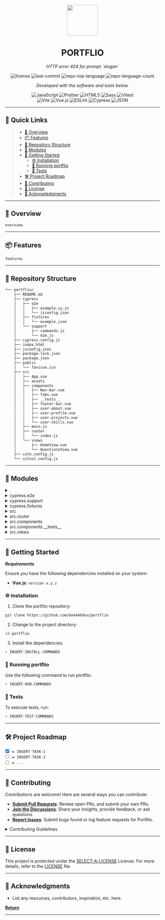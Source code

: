 <p align="center">
  <img src="https://cdn-icons-png.flaticon.com/512/6295/6295417.png" width="100" />
</p>
<p align="center">
    <h1 align="center">PORTFLIO</h1>
</p>
<p align="center">
    <em>HTTP error 404 for prompt `slogan`</em>
</p>
<p align="center">
	<img src="https://img.shields.io/github/license/GeekAbdou/portflio?style=flat&color=0080ff" alt="license">
	<img src="https://img.shields.io/github/last-commit/GeekAbdou/portflio?style=flat&logo=git&logoColor=white&color=0080ff" alt="last-commit">
	<img src="https://img.shields.io/github/languages/top/GeekAbdou/portflio?style=flat&color=0080ff" alt="repo-top-language">
	<img src="https://img.shields.io/github/languages/count/GeekAbdou/portflio?style=flat&color=0080ff" alt="repo-language-count">
<p>
<p align="center">
		<em>Developed with the software and tools below.</em>
</p>
<p align="center">
	<img src="https://img.shields.io/badge/JavaScript-F7DF1E.svg?style=flat&logo=JavaScript&logoColor=black" alt="JavaScript">
	<img src="https://img.shields.io/badge/Prettier-F7B93E.svg?style=flat&logo=Prettier&logoColor=black" alt="Prettier">
	<img src="https://img.shields.io/badge/HTML5-E34F26.svg?style=flat&logo=HTML5&logoColor=white" alt="HTML5">
	<img src="https://img.shields.io/badge/Sass-CC6699.svg?style=flat&logo=Sass&logoColor=white" alt="Sass">
	<img src="https://img.shields.io/badge/Vitest-6E9F18.svg?style=flat&logo=Vitest&logoColor=white" alt="Vitest">
	<br>
	<img src="https://img.shields.io/badge/Vite-646CFF.svg?style=flat&logo=Vite&logoColor=white" alt="Vite">
	<img src="https://img.shields.io/badge/Vue.js-4FC08D.svg?style=flat&logo=vuedotjs&logoColor=white" alt="Vue.js">
	<img src="https://img.shields.io/badge/ESLint-4B32C3.svg?style=flat&logo=ESLint&logoColor=white" alt="ESLint">
	<img src="https://img.shields.io/badge/Cypress-17202C.svg?style=flat&logo=Cypress&logoColor=white" alt="Cypress">
	<img src="https://img.shields.io/badge/JSON-000000.svg?style=flat&logo=JSON&logoColor=white" alt="JSON">
</p>
<hr>

## 🔗 Quick Links

> - [📍 Overview](#-overview)
> - [📦 Features](#-features)
> - [📂 Repository Structure](#-repository-structure)
> - [🧩 Modules](#-modules)
> - [🚀 Getting Started](#-getting-started)
>   - [⚙️ Installation](#️-installation)
>   - [🤖 Running portflio](#-running-portflio)
>   - [🧪 Tests](#-tests)
> - [🛠 Project Roadmap](#-project-roadmap)
> - [🤝 Contributing](#-contributing)
> - [📄 License](#-license)
> - [👏 Acknowledgments](#-acknowledgments)

---

## 📍 Overview

`overview`

---

## 📦 Features

`features`

---

## 📂 Repository Structure

```sh
└── portflio/
    ├── README.md
    ├── cypress
    │   ├── e2e
    │   │   ├── example.cy.js
    │   │   └── jsconfig.json
    │   ├── fixtures
    │   │   └── example.json
    │   └── support
    │       ├── commands.js
    │       └── e2e.js
    ├── cypress.config.js
    ├── index.html
    ├── jsconfig.json
    ├── package-lock.json
    ├── package.json
    ├── public
    │   └── favicon.ico
    ├── src
    │   ├── App.vue
    │   ├── assets
    │   ├── components
    │   │   ├── Nav-bar.vue
    │   │   ├── Tabs.vue
    │   │   ├── __tests__
    │   │   ├── footer-bar.vue
    │   │   ├── user-about.vue
    │   │   ├── user-profile.vue
    │   │   ├── user-projects.vue
    │   │   └── user-skills.vue
    │   ├── main.js
    │   ├── router
    │   │   └── index.js
    │   └── views
    │       ├── HomeView.vue
    │       └── QuestionsView.vue
    ├── vite.config.js
    └── vitest.config.js
```

---

## 🧩 Modules

<details closed><summary>.</summary>

| File                                                                                     | Summary                                       |
| ---------------------------------------------------------------------------------------- | --------------------------------------------- |
| [jsconfig.json](https://github.com/GeekAbdou/portflio/blob/master/jsconfig.json)         | HTTP error 404 for prompt `jsconfig.json`     |
| [index.html](https://github.com/GeekAbdou/portflio/blob/master/index.html)               | HTTP error 404 for prompt `index.html`        |
| [vite.config.js](https://github.com/GeekAbdou/portflio/blob/master/vite.config.js)       | HTTP error 404 for prompt `vite.config.js`    |
| [package.json](https://github.com/GeekAbdou/portflio/blob/master/package.json)           | HTTP error 404 for prompt `package.json`      |
| [package-lock.json](https://github.com/GeekAbdou/portflio/blob/master/package-lock.json) | HTTP error 404 for prompt `package-lock.json` |
| [cypress.config.js](https://github.com/GeekAbdou/portflio/blob/master/cypress.config.js) | HTTP error 404 for prompt `cypress.config.js` |
| [vitest.config.js](https://github.com/GeekAbdou/portflio/blob/master/vitest.config.js)   | HTTP error 404 for prompt `vitest.config.js`  |

</details>

<details closed><summary>cypress.e2e</summary>

| File                                                                                         | Summary                                               |
| -------------------------------------------------------------------------------------------- | ----------------------------------------------------- |
| [jsconfig.json](https://github.com/GeekAbdou/portflio/blob/master/cypress/e2e/jsconfig.json) | HTTP error 404 for prompt `cypress/e2e/jsconfig.json` |
| [example.cy.js](https://github.com/GeekAbdou/portflio/blob/master/cypress/e2e/example.cy.js) | HTTP error 404 for prompt `cypress/e2e/example.cy.js` |

</details>

<details closed><summary>cypress.support</summary>

| File                                                                                         | Summary                                                 |
| -------------------------------------------------------------------------------------------- | ------------------------------------------------------- |
| [e2e.js](https://github.com/GeekAbdou/portflio/blob/master/cypress/support/e2e.js)           | HTTP error 404 for prompt `cypress/support/e2e.js`      |
| [commands.js](https://github.com/GeekAbdou/portflio/blob/master/cypress/support/commands.js) | HTTP error 404 for prompt `cypress/support/commands.js` |

</details>

<details closed><summary>cypress.fixtures</summary>

| File                                                                                            | Summary                                                   |
| ----------------------------------------------------------------------------------------------- | --------------------------------------------------------- |
| [example.json](https://github.com/GeekAbdou/portflio/blob/master/cypress/fixtures/example.json) | HTTP error 404 for prompt `cypress/fixtures/example.json` |

</details>

<details closed><summary>src</summary>

| File                                                                     | Summary                                 |
| ------------------------------------------------------------------------ | --------------------------------------- |
| [main.js](https://github.com/GeekAbdou/portflio/blob/master/src/main.js) | HTTP error 404 for prompt `src/main.js` |
| [App.vue](https://github.com/GeekAbdou/portflio/blob/master/src/App.vue) | HTTP error 404 for prompt `src/App.vue` |

</details>

<details closed><summary>src.router</summary>

| File                                                                              | Summary                                         |
| --------------------------------------------------------------------------------- | ----------------------------------------------- |
| [index.js](https://github.com/GeekAbdou/portflio/blob/master/src/router/index.js) | HTTP error 404 for prompt `src/router/index.js` |

</details>

<details closed><summary>src.components</summary>

| File                                                                                                    | Summary                                                      |
| ------------------------------------------------------------------------------------------------------- | ------------------------------------------------------------ |
| [footer-bar.vue](https://github.com/GeekAbdou/portflio/blob/master/src/components/footer-bar.vue)       | HTTP error 404 for prompt `src/components/footer-bar.vue`    |
| [Tabs.vue](https://github.com/GeekAbdou/portflio/blob/master/src/components/Tabs.vue)                   | HTTP error 404 for prompt `src/components/Tabs.vue`          |
| [user-profile.vue](https://github.com/GeekAbdou/portflio/blob/master/src/components/user-profile.vue)   | HTTP error 404 for prompt `src/components/user-profile.vue`  |
| [user-skills.vue](https://github.com/GeekAbdou/portflio/blob/master/src/components/user-skills.vue)     | HTTP error 404 for prompt `src/components/user-skills.vue`   |
| [user-about.vue](https://github.com/GeekAbdou/portflio/blob/master/src/components/user-about.vue)       | HTTP error 404 for prompt `src/components/user-about.vue`    |
| [user-projects.vue](https://github.com/GeekAbdou/portflio/blob/master/src/components/user-projects.vue) | HTTP error 404 for prompt `src/components/user-projects.vue` |
| [Nav-bar.vue](https://github.com/GeekAbdou/portflio/blob/master/src/components/Nav-bar.vue)             | HTTP error 404 for prompt `src/components/Nav-bar.vue`       |

</details>

<details closed><summary>src.components.__tests__</summary>

| File                                                                                                                | Summary                                                                 |
| ------------------------------------------------------------------------------------------------------------------- | ----------------------------------------------------------------------- |
| [HelloWorld.spec.js](https://github.com/GeekAbdou/portflio/blob/master/src/components/__tests__/HelloWorld.spec.js) | HTTP error 404 for prompt `src/components/__tests__/HelloWorld.spec.js` |

</details>

<details closed><summary>src.views</summary>

| File                                                                                               | Summary                                                 |
| -------------------------------------------------------------------------------------------------- | ------------------------------------------------------- |
| [HomeView.vue](https://github.com/GeekAbdou/portflio/blob/master/src/views/HomeView.vue)           | HTTP error 404 for prompt `src/views/HomeView.vue`      |
| [QuestionsView.vue](https://github.com/GeekAbdou/portflio/blob/master/src/views/QuestionsView.vue) | HTTP error 404 for prompt `src/views/QuestionsView.vue` |

</details>

---

## 🚀 Getting Started

**_Requirements_**

Ensure you have the following dependencies installed on your system:

- **Vue.js**: `version x.y.z`

### ⚙️ Installation

1. Clone the portflio repository:

```sh
git clone https://github.com/GeekAbdou/portflio
```

2. Change to the project directory:

```sh
cd portflio
```

3. Install the dependencies:

```sh
> INSERT-INSTALL-COMMANDS
```

### 🤖 Running portflio

Use the following command to run portflio:

```sh
> INSERT-RUN-COMMANDS
```

### 🧪 Tests

To execute tests, run:

```sh
> INSERT-TEST-COMMANDS
```

---

## 🛠 Project Roadmap

- [x] `► INSERT-TASK-1`
- [ ] `► INSERT-TASK-2`
- [ ] `► ...`

---

## 🤝 Contributing

Contributions are welcome! Here are several ways you can contribute:

- **[Submit Pull Requests](https://github.com/GeekAbdou/portflio/blob/main/CONTRIBUTING.md)**: Review open PRs, and submit your own PRs.
- **[Join the Discussions](https://github.com/GeekAbdou/portflio/discussions)**: Share your insights, provide feedback, or ask questions.
- **[Report Issues](https://github.com/GeekAbdou/portflio/issues)**: Submit bugs found or log feature requests for Portflio.

<details closed>
    <summary>Contributing Guidelines</summary>

1. **Fork the Repository**: Start by forking the project repository to your GitHub account.
2. **Clone Locally**: Clone the forked repository to your local machine using a Git client.
   ```sh
   git clone https://github.com/GeekAbdou/portflio
   ```
3. **Create a New Branch**: Always work on a new branch, giving it a descriptive name.
   ```sh
   git checkout -b new-feature-x
   ```
4. **Make Your Changes**: Develop and test your changes locally.
5. **Commit Your Changes**: Commit with a clear message describing your updates.
   ```sh
   git commit -m 'Implemented new feature x.'
   ```
6. **Push to GitHub**: Push the changes to your forked repository.
   ```sh
   git push origin new-feature-x
   ```
7. **Submit a Pull Request**: Create a PR against the original project repository. Clearly describe the changes and their motivations.

Once your PR is reviewed and approved, it will be merged into the main branch.

</details>

---

## 📄 License

This project is protected under the [SELECT-A-LICENSE](https://choosealicense.com/licenses) License. For more details, refer to the [LICENSE](https://choosealicense.com/licenses/) file.

---

## 👏 Acknowledgments

- List any resources, contributors, inspiration, etc. here.

[**Return**](#-quick-links)

---
